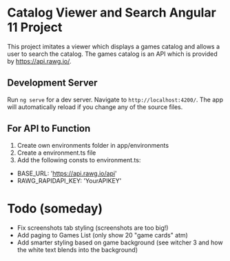 # Catalog Viewer and Search Angular 11 Project

This project imitates a viewer which displays a games catalog and allows a user to search the catalog. The games catalog is an API which is provided by https://api.rawg.io/. 

## Development Server

Run `ng serve` for a dev server. Navigate to `http://localhost:4200/`. The app will automatically reload if you change any of the source files.

## For API to Function 

1. Create own environments folder in app/environments 
2. Create a environment.ts file
3. Add the following consts to environment.ts: 
* BASE_URL: 'https://api.rawg.io/api'
* RAWG_RAPIDAPI_KEY: 'YourAPIKEY'

# Todo (someday)
- Fix screenshots tab styling (screenshots are too big!)
- Add paging to Games List (only show 20 "game cards" atm)
- Add smarter styling based on game background (see witcher 3 and how the white text blends into the background)






